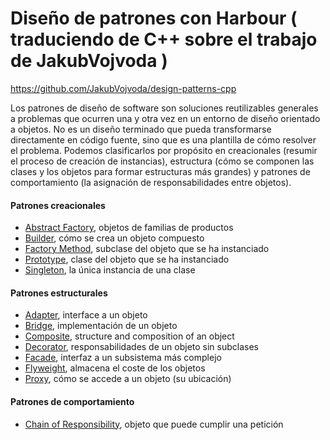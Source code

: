# Diseño de patrones con Harbour ( traduciendo de C++ sobre el trabajo de JakubVojvoda  )
https://github.com/JakubVojvoda/design-patterns-cpp

Los patrones de diseño de software son soluciones reutilizables generales a problemas que ocurren una y otra vez en un entorno de diseño orientado a objetos. No es un diseño terminado que pueda transformarse directamente en código fuente, sino que es una plantilla de cómo resolver el problema. Podemos clasificarlos por propósito en creacionales (resumir el proceso de creación de instancias), estructura (cómo se componen las clases y los objetos para formar estructuras más grandes) y patrones de comportamiento (la asignación de responsabilidades entre objetos).

#### Patrones creacionales
- [Abstract Factory], objetos de familias de productos
- [Builder], cómo se crea un objeto compuesto
- [Factory Method], subclase del objeto que se ha instanciado
- [Prototype], clase del objeto que se ha instanciado
- [Singleton], la única instancia de una clase

#### Patrones estructurales
- [Adapter], interface a un objeto
- [Bridge], implementación de un objeto
- [Composite], structure and composition of an object
- [Decorator], responsabilidades de un objeto sin subclases
- [Facade], interfaz a un subsistema más complejo
- [Flyweight], almacena el coste de los objetos
- [Proxy], cómo se accede a un objeto (su ubicación)

#### Patrones de comportamiento
- [Chain of Responsibility], objeto que puede cumplir una petición


[Abstract Factory]: https://github.com/angelvisionwin/design-patterns-harbour/tree/main/abstract-factory
[Builder]: https://github.com/angelvisionwin/design-patterns-harbour/tree/main/builder
[Factory Method]: https://github.com/angelvisionwin/design-patterns-harbour/tree/main/factory-method
[Prototype]: https://github.com/angelvisionwin/design-patterns-harbour/tree/main/prototype
[Singleton]: https://github.com/angelvisionwin/design-patterns-harbour/tree/main/singleton

[Adapter]: https://github.com/angelvisionwin/design-patterns-harbour/tree/main/adapter
[Bridge]: https://github.com/angelvisionwin/design-patterns-harbour/tree/main/bridge
[Composite]: https://github.com/angelvisionwin/design-patterns-harbour/tree/main/composite
[Decorator]: https://github.com/angelvisionwin/design-patterns-harbour/tree/main/decorator
[Facade]: https://github.com/angelvisionwin/design-patterns-harbour/tree/main/facade
[Flyweight]: https://github.com/angelvisionwin/design-patterns-harbour/tree/main/flyweight
[Proxy]: https://github.com/angelvisionwin/design-patterns-harbour/tree/main/proxy
[Chain of Responsibility]: https://github.com/angelvisionwin/design-patterns-harbour/tree/main/chain-of-responsability